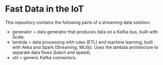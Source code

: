 # Fast Data in the IoT

This repository contains the following parts of a streaming data solution:
- generator = data generator that produces data on a Kafka bus, built with Scala.
- lambda = data processing with rules (ETL) and machine learning, built with Akka and Spark (Streaming, MLlib). Uses the lambda architecture to separate data flows (batch and speed).
- util = generic Kafka connectors.
